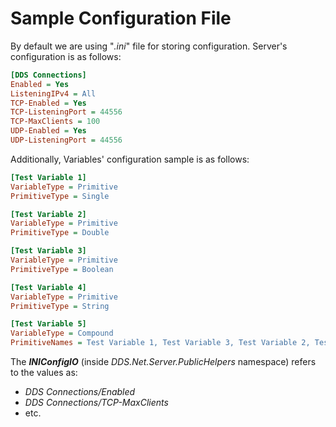 # Sample Configuration File

By default we are using "*.ini*" file for storing configuration. Server's configuration is as follows:

```ini
[DDS Connections]
Enabled = Yes
ListeningIPv4 = All
TCP-Enabled = Yes
TCP-ListeningPort = 44556
TCP-MaxClients = 100
UDP-Enabled = Yes
UDP-ListeningPort = 44556
```

Additionally, Variables' configuration sample is as follows:

```ini
[Test Variable 1]
VariableType = Primitive
PrimitiveType = Single

[Test Variable 2]
VariableType = Primitive
PrimitiveType = Double

[Test Variable 3]
VariableType = Primitive
PrimitiveType = Boolean

[Test Variable 4]
VariableType = Primitive
PrimitiveType = String

[Test Variable 5]
VariableType = Compound
PrimitiveNames = Test Variable 1, Test Variable 3, Test Variable 2, Test Variable 4
```

The ***INIConfigIO*** (inside *DDS.Net.Server.PublicHelpers* namespace) refers to the values as:
* *DDS Connections/Enabled*
* *DDS Connections/TCP-MaxClients*
* etc.
